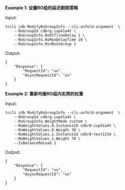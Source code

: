 **Example 1: 设置RO组的延迟剔除策略**



Input: 

```
tccli cdb ModifyRoGroupInfo --cli-unfold-argument  \
    --RoGroupId cdbrg-iup41a4t \
    --RoGroupInfo.RoOfflineDelay 1 \
    --RoGroupInfo.RoMaxDelayTime 10 \
    --RoGroupInfo.MinRoInGroup 1
```

Output: 
```
{
    "Response": {
        "RequestId": "xx",
        "AsyncRequestId": "xx"
    }
}
```

**Example 2: 重新均衡RO组内实例的权重**



Input: 

```
tccli cdb ModifyRoGroupInfo --cli-unfold-argument  \
    --RoGroupId cdbrg-iup41a4t \
    --RoGroupInfo.WeightMode custom \
    --RoWeightValues.0.InstanceId cdbr0-iup41a4t \
    --RoWeightValues.0.Weight 30 \
    --RoWeightValues.1.InstanceId cdbr0-test1234 \
    --RoWeightValues.1.Weight 70 \
    --IsBalanceRoLoad 1
```

Output: 
```
{
    "Response": {
        "RequestId": "xx",
        "AsyncRequestId": "xx"
    }
}
```

